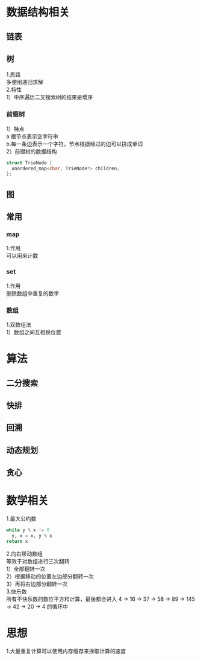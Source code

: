 # 数据结构相关
## 链表

## 树
1.思路  
多使用递归求解  
2.特性  
1）中序遍历二叉搜索树的结果是增序  
### 前缀树
1）特点  
a.根节点表示空字符串  
b.每一条边表示一个字符，节点根据经过的边可以拼成单词  
2）前缀树的数据结构  
```c++
struct TrieNode {
  unordered_map<char, TrieNode*> children;
};
```

## 图

## 常用
### map  
1.作用  
可以用来计数  
### set  
1.作用  
删除数组中重复的数字
### 数组
1.双数组法  
1）数组之间互相换位置  



# 算法
## 二分搜索

## 快排

## 回溯

## 动态规划

## 贪心

# 数学相关
1.最大公约数  
```python
while y % x != 0
  y, x = x, y % x
return x 
```
2.向右移动数组  
等效于对数组进行三次翻转  
1）全部翻转一次   
2）根据移动的位置左边部分翻转一次  
3）再将右边部分翻转一次  
3.快乐数  
所有不快乐数的数位平方和计算，最後都会进入 4 → 16 → 37 → 58 → 89 → 145 → 42 → 20 → 4 的循环中  



# 思想
1.大量重复计算可以使用内存缓存来换取计算的速度  
